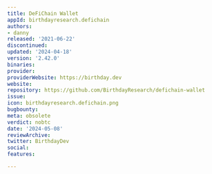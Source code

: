 ```yaml
---
title: DeFiChain Wallet
appId: birthdayresearch.defichain
authors:
- danny
released: '2021-06-22'
discontinued: 
updated: '2024-04-18'
version: '2.42.0'
binaries: 
provider: 
providerWebsite: https://birthday.dev
website: 
repository: https://github.com/BirthdayResearch/defichain-wallet
issue: 
icon: birthdayresearch.defichain.png
bugbounty: 
meta: obsolete
verdict: nobtc
date: '2024-05-08'
reviewArchive: 
twitter: BirthdayDev
social: 
features: 

---
```



